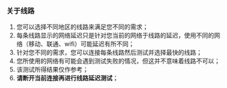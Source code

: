 ### 关于线路
1. 您可以选择不同地区的线路来满足您不同的需求；
2. 每条线路显示的网络延迟只是针对您当前的网络于线路的延迟，使用不同的网络（移动、联通、wifi）可能延迟有所不同；
3. 针对您不同的需求，您可以连接每条线路然后测试并选择最快的线路；
4. 您所使用的网络有可能会遇到测试失败的情况，但这并不意味着线路不可以；
5. 该测试所得结果仅作参考；
6. **请断开当前连接再进行线路延迟测试**；
